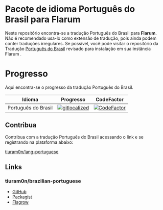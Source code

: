 # Pacote de idioma Português do Brasil para Flarum

Neste repositório encontra-se a tradução Português do Brasil para   **Flarum**. Não é recomendado usa-lo como extensão de tradução, pois ainda podem conter traduções irregulares. Se possível, você pode visitar o repositório da Tradução [Português do Brasil](https://github.com/tiuram0n/brazilian-portuguese) revisado para instalação em sua instância Flarum .


# Progresso

Aqui encontra-se o progresso da tradução Português do Brasil.  


|Idioma                |Progresso                                                   | CodeFactor
|----------------|---------------------------------|---------------|
|Português do Brasil|[![gitlocalized ](https://gitlocalize.com/repo/3803/pt-BR/badge.svg)](https://gitlocalize.com/repo/3803/pt-BR?utm_source=badge)                      |[![CodeFactor](https://www.codefactor.io/repository/github/tiuram0n/lang-portuguese/badge)](https://www.codefactor.io/repository/github/tiuram0n/lang-portuguese)


## Contribua

Contribua com a tradução Português do Brasil acessando o link e se registrando na plataforma abaixo:

[tiuram0n/lang-portuguese](https://gitlocalize.com/repo/3803 "Flarow")

## Links

### tiuram0n/brazilian-portuguese

- [GitHub](https://github.com/tiuram0n/brazilian-portuguese "GitHub")
- [Packagist](https://packagist.org/packages/tiu-ram0n/brazilian-portuguese "Packagist")
- [Flagrow](https://flagrow.io/extensions/tiu-ram0n/brazilian-portuguese)

